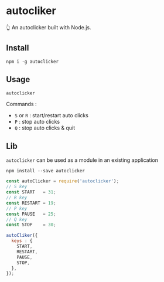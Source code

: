# autocliker

:point_up_2: An autoclicker built with Node.js.


## Install

```
npm i -g autoclicker
```

## Usage

```
autoclicker
```

Commands :
- ``S`` or ``R`` : start/restart auto clicks
- ``P`` : stop auto clicks
- ``Q`` : stop auto clicks & quit


## Lib

``autoclicker`` can be used as a module in an existing application

```
npm install --save autoclicker
```

```javascript
const autoClicker = require('autoclicker');
// S key
const START   = 31;
// R key
const RESTART = 19;
// P key
const PAUSE   = 25;
// Q key
const STOP    = 30;

autoCliker({
  keys : {
    START,
    RESTART,
    PAUSE,
    STOP,
  },
});
```
